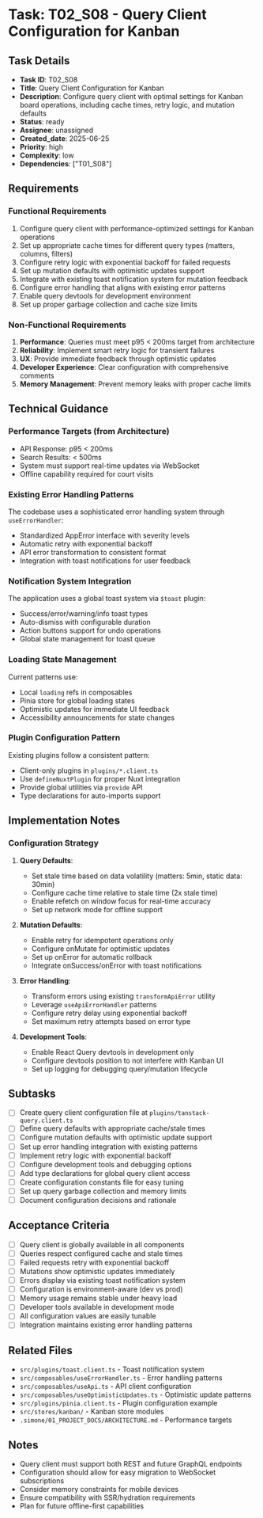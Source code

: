 # Task: T02_S08 - Query Client Configuration for Kanban

## Task Details
- **Task ID**: T02_S08
- **Title**: Query Client Configuration for Kanban
- **Description**: Configure query client with optimal settings for Kanban board operations, including cache times, retry logic, and mutation defaults
- **Status**: ready
- **Assignee**: unassigned
- **Created_date**: 2025-06-25
- **Priority**: high
- **Complexity**: low
- **Dependencies**: ["T01_S08"]

## Requirements

### Functional Requirements
1. Configure query client with performance-optimized settings for Kanban operations
2. Set up appropriate cache times for different query types (matters, columns, filters)
3. Configure retry logic with exponential backoff for failed requests
4. Set up mutation defaults with optimistic updates support
5. Integrate with existing toast notification system for mutation feedback
6. Configure error handling that aligns with existing error patterns
7. Enable query devtools for development environment
8. Set up proper garbage collection and cache size limits

### Non-Functional Requirements
1. **Performance**: Queries must meet p95 < 200ms target from architecture
2. **Reliability**: Implement smart retry logic for transient failures
3. **UX**: Provide immediate feedback through optimistic updates
4. **Developer Experience**: Clear configuration with comprehensive comments
5. **Memory Management**: Prevent memory leaks with proper cache limits

## Technical Guidance

### Performance Targets (from Architecture)
- API Response: p95 < 200ms
- Search Results: < 500ms
- System must support real-time updates via WebSocket
- Offline capability required for court visits

### Existing Error Handling Patterns
The codebase uses a sophisticated error handling system through `useErrorHandler`:
- Standardized AppError interface with severity levels
- Automatic retry with exponential backoff
- API error transformation to consistent format
- Integration with toast notifications for user feedback

### Notification System Integration
The application uses a global toast system via `$toast` plugin:
- Success/error/warning/info toast types
- Auto-dismiss with configurable duration
- Action buttons support for undo operations
- Global state management for toast queue

### Loading State Management
Current patterns use:
- Local `loading` refs in composables
- Pinia store for global loading states
- Optimistic updates for immediate UI feedback
- Accessibility announcements for state changes

### Plugin Configuration Pattern
Existing plugins follow a consistent pattern:
- Client-only plugins in `plugins/*.client.ts`
- Use `defineNuxtPlugin` for proper Nuxt integration
- Provide global utilities via `provide` API
- Type declarations for auto-imports support

## Implementation Notes

### Configuration Strategy
1. **Query Defaults**:
   - Set stale time based on data volatility (matters: 5min, static data: 30min)
   - Configure cache time relative to stale time (2x stale time)
   - Enable refetch on window focus for real-time accuracy
   - Set up network mode for offline support

2. **Mutation Defaults**:
   - Enable retry for idempotent operations only
   - Configure onMutate for optimistic updates
   - Set up onError for automatic rollback
   - Integrate onSuccess/onError with toast notifications

3. **Error Handling**:
   - Transform errors using existing `transformApiError` utility
   - Leverage `useApiErrorHandler` patterns
   - Configure retry delay using exponential backoff
   - Set maximum retry attempts based on error type

4. **Development Tools**:
   - Enable React Query devtools in development only
   - Configure devtools position to not interfere with Kanban UI
   - Set up logging for debugging query/mutation lifecycle

## Subtasks
- [ ] Create query client configuration file at `plugins/tanstack-query.client.ts`
- [ ] Define query defaults with appropriate cache/stale times
- [ ] Configure mutation defaults with optimistic update support
- [ ] Set up error handling integration with existing patterns
- [ ] Implement retry logic with exponential backoff
- [ ] Configure development tools and debugging options
- [ ] Add type declarations for global query client access
- [ ] Create configuration constants file for easy tuning
- [ ] Set up query garbage collection and memory limits
- [ ] Document configuration decisions and rationale

## Acceptance Criteria
- [ ] Query client is globally available in all components
- [ ] Queries respect configured cache and stale times
- [ ] Failed requests retry with exponential backoff
- [ ] Mutations show optimistic updates immediately
- [ ] Errors display via existing toast notification system
- [ ] Configuration is environment-aware (dev vs prod)
- [ ] Memory usage remains stable under heavy load
- [ ] Developer tools available in development mode
- [ ] All configuration values are easily tunable
- [ ] Integration maintains existing error handling patterns

## Related Files
- `src/plugins/toast.client.ts` - Toast notification system
- `src/composables/useErrorHandler.ts` - Error handling patterns
- `src/composables/useApi.ts` - API client configuration
- `src/composables/useOptimisticUpdates.ts` - Optimistic update patterns
- `src/plugins/pinia.client.ts` - Plugin configuration example
- `src/stores/kanban/` - Kanban store modules
- `.simone/01_PROJECT_DOCS/ARCHITECTURE.md` - Performance targets

## Notes
- Query client must support both REST and future GraphQL endpoints
- Configuration should allow for easy migration to WebSocket subscriptions
- Consider memory constraints for mobile devices
- Ensure compatibility with SSR/hydration requirements
- Plan for future offline-first capabilities